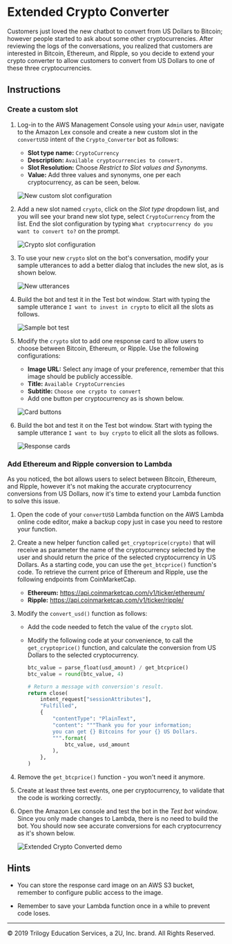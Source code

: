 # Extended Crypto Converter

Customers just loved the new chatbot to convert from US Dollars to Bitcoin; however people started to ask about some other cryptocurrencies. After reviewing the logs of the conversations, you realized that customers are interested in Bitcoin, Ethereum, and Ripple, so you decide to extend your crypto converter to allow customers to convert from US Dollars to one of these three cryptocurrencies.

## Instructions

### Create a custom slot

1. Log-in to the AWS Management Console using your `Admin` user, navigate to the Amazon Lex console and create a new custom slot in the `convertUSD` intent of the `Crypto_Converter` bot as follows:

    * **Slot type name:** `CryptoCurrency`
    * **Description:** `Available cryptocurrencies to convert.`
    * **Slot Resolution:** Choose _Restrict to Slot values and Synonyms_.
    * **Value:** Add three values and synonyms, one per each cryptocurrency, as can be seen, below.

    ![New custom slot configuration](Images/configure-new-slot-type.png)

2. Add a new slot named `crypto`, click on the _Slot type_ dropdown list, and you will see your brand new slot type, select `CryptoCurrency` from the list. End the slot configuration by typing `What cryptocurrency do you want to convert to?` on the prompt.

    ![Crypto slot configuration](Images/add-crypto-slot.png)

3. To use your new `crypto` slot on the bot's conversation, modify your sample utterances to add a better dialog that includes the new slot, as is shown below.

    ![New utterances](Images/new-crypto-utterances.png)

4. Build the bot and test it in the Test bot window. Start with typing the sample utterance `I want to invest in crypto` to elicit all the slots as follows.

    ![Sample bot test](Images/custom_slots_1.gif)

5. Modify the `crypto` slot to add one response card to allow users to choose between Bitcoin, Ethereum, or Ripple. Use the following configurations:

    * **Image URL:** Select any image of your preference, remember that this image should be publicly accessible.
    * **Title:** `Available CryptoCurrencies`
    * **Subtitle:** `Choose one crypto to convert`
    * Add one button per cryptocurrency as is shown below.

    ![Card buttons](Images/card-slot-values.png)

6. Build the bot and test it on the Test bot window. Start with typing the sample utterance `I want to buy crypto` to elicit all the slots as follows.

    ![Response cards](Images/custom_slots_cards.gif)

### Add Ethereum and Ripple conversion to Lambda

As you noticed, the bot allows users to select between Bitcoin, Ethereum, and Ripple, however it's not making the accurate cryptocurrency conversions from US Dollars, now it's time to extend your Lambda function to solve this issue.

1. Open the code of your `convertUSD` Lambda function on the AWS Lambda online code editor, make a backup copy just in case you need to restore your function.

2. Create a new helper function called `get_cryptoprice(crypto)` that will receive as parameter the name of the cryptocurrency selected by the user and should return the price of the selected cryptocurrency in US Dollars. As a starting code, you can use the `get_btcprice()` function's code. To retrieve the current price of Ethereum and Ripple, use the following endpoints from CoinMarketCap.

    * **Ethereum:** https://api.coinmarketcap.com/v1/ticker/ethereum/
    * **Ripple:** https://api.coinmarketcap.com/v1/ticker/ripple/

3. Modify the `convert_usd()` function as follows:

    * Add the code needed to fetch the value of the `crypto` slot.
    * Modify the following code at your convenience, to call the `get_cryptoprice()` function, and calculate the conversion from US Dollars to the selected cryptocurrency.

      ```python
      btc_value = parse_float(usd_amount) / get_btcprice()
      btc_value = round(btc_value, 4)

      # Return a message with conversion's result.
      return close(
          intent_request["sessionAttributes"],
          "Fulfilled",
          {
              "contentType": "PlainText",
              "content": """Thank you for your information;
              you can get {} Bitcoins for your {} US Dollars.
              """.format(
                  btc_value, usd_amount
              ),
          },
      )
      ```

4. Remove the `get_btcprice()` function - you won't need it anymore.

5. Create at least three test events, one per cryptocurrency, to validate that the code is working correctly.

6. Open the Amazon Lex console and test the bot in the _Test bot_ window. Since you only made changes to Lambda, there is no need to build the bot. You should now see accurate conversions for each cryptocurrency as it's shown below.

    ![Extended Crypto Converted demo](Images/crypto_converter_extended.gif)

## Hints

* You can store the response card image on an AWS S3 bucket, remember to configure public access to the image.

* Remember to save your Lambda function once in a while to prevent code loses.

---
© 2019 Trilogy Education Services, a 2U, Inc. brand. All Rights Reserved.
